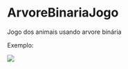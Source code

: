 # ArvoreBinariaJogo
Jogo dos animais usando arvore binária

Exemplo:

![](https://raw.githubusercontent.com/sinkz/ArvoreBinariaJogo/master/gifGame.gif)

